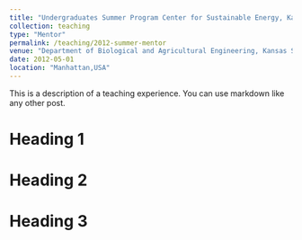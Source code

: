 ```yaml
---
title: "Undergraduates Summer Program Center for Sustainable Energy, Kansas State University"
collection: teaching
type: "Mentor"
permalink: /teaching/2012-summer-mentor
venue: "Department of Biological and Agricultural Engineering, Kansas State University"
date: 2012-05-01
location: "Manhattan,USA"
---
```


This is a description of a teaching experience. You can use markdown like any other post.

Heading 1
======

Heading 2
======

Heading 3
======
